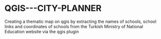 # QGIS---CITY-PLANNER
Creating a thematic map on qgis by extracting the names of schools, school links and coordinates of schools from the Turkish Ministry of National Education website via the qgis plugin
